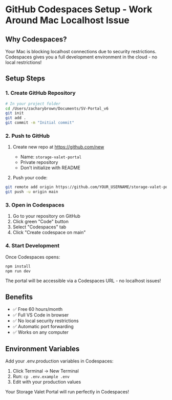 # GitHub Codespaces Setup - Work Around Mac Localhost Issue

## Why Codespaces?
Your Mac is blocking localhost connections due to security restrictions. Codespaces gives you a full development environment in the cloud - no local restrictions!

## Setup Steps

### 1. Create GitHub Repository
```bash
# In your project folder
cd /Users/zacharybrown/Documents/SV-Portal_v6
git init
git add .
git commit -m "Initial commit"
```

### 2. Push to GitHub
1. Create new repo at https://github.com/new
   - Name: `storage-valet-portal`
   - Private repository
   - Don't initialize with README

2. Push your code:
```bash
git remote add origin https://github.com/YOUR_USERNAME/storage-valet-portal.git
git push -u origin main
```

### 3. Open in Codespaces
1. Go to your repository on GitHub
2. Click green "Code" button
3. Select "Codespaces" tab
4. Click "Create codespace on main"

### 4. Start Development
Once Codespaces opens:
```bash
npm install
npm run dev
```

The portal will be accessible via a Codespaces URL - no localhost issues!

## Benefits
- ✅ Free 60 hours/month
- ✅ Full VS Code in browser
- ✅ No local security restrictions
- ✅ Automatic port forwarding
- ✅ Works on any computer

## Environment Variables
Add your .env.production variables in Codespaces:
1. Click Terminal → New Terminal
2. Run: `cp .env.example .env`
3. Edit with your production values

Your Storage Valet Portal will run perfectly in Codespaces!